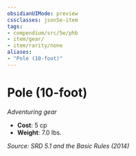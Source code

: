 ```yaml
---
obsidianUIMode: preview
cssclasses: json5e-item
tags:
- compendium/src/5e/phb
- item/gear/
- item/rarity/none
aliases: 
- "Pole (10-foot)"
---
```

# Pole (10-foot)
*Adventuring gear*  

- **Cost**: 5 cp
- **Weight**: 7.0 lbs.

*Source: SRD 5.1 and the Basic Rules (2014)*